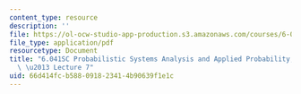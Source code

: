 ```yaml
---
content_type: resource
description: ''
file: https://ol-ocw-studio-app-production.s3.amazonaws.com/courses/6-041sc-probabilistic-systems-analysis-and-applied-probability-fall-2013/66d414fcb588091823414b90639f1e1c_MIT6_041SCF13_lec07_300k.pdf
file_type: application/pdf
resourcetype: Document
title: "6.041SC Probabilistic Systems Analysis and Applied Probability, Fall 2013Transcript\
  \ \u2013 Lecture 7"
uid: 66d414fc-b588-0918-2341-4b90639f1e1c
---
```

